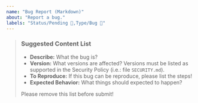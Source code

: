 ```yaml
---
name: "Bug Report (Markdown)"
about: "Report a bug."
labels: "Status/Pending 🔵,Type/Bug 🐛"
---
```

> ### Suggested Content List
>
> - **Describe:** What the bug is?
> - **Version:** What versions are affected? Versions must be listed as supported in the Security Policy (i.e.: file `SECURITY.md`).
> - **To Reproduce:** If this bug can be reproduce, please list the steps!
> - **Expected Behavior:** What things should expected to happen?
>
> Please remove this list before submit!
